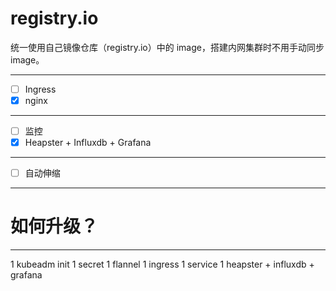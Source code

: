 
# registry.io
统一使用自己镜像仓库（registry.io）中的 image，搭建内网集群时不用手动同步 image。

---

- [ ] Ingress
 - [x] nginx

---

- [ ] 监控
 - [x] Heapster + Influxdb + Grafana

---

- [ ] 自动伸缩

---

# 如何升级？

---

1 kubeadm init
1 secret
1 flannel
1 ingress
1 service
1 heapster + influxdb + grafana 
